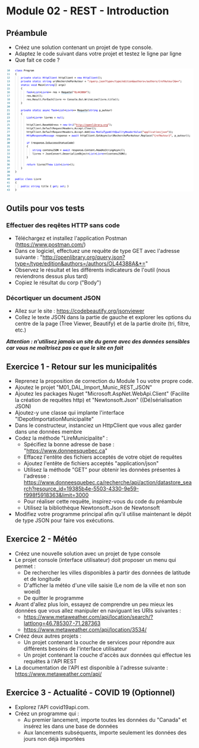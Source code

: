 # Module 02 - REST - Introduction

## Préambule

- Créez une solution contenant un projet de type console.
- Adaptez le code suivant dans votre projet et testez le ligne par ligne
- Que fait ce code ?

![Première requête REST](img/premiere_requete.png)

## Outils pour vos tests

### Effectuer des reqêtes HTTP sans code

- Téléchargez et installez l'application Postman (https://www.postman.com/)
- Dans ce logiciel, effectuez une requête de type GET avec l'adresse suivante : "http://openlibrary.org/query.json?type=/type/edition&authors=/authors/OL44388A&*="
- Observez le résultat et les différents indicateurs de l'outil (nous reviendrons dessus plus tard)
- Copiez le résultat du corp ("Body")

### Décortiquer un document JSON

- Allez sur le site : https://codebeautify.org/jsonviewer
- Collez le texte JSON dans la partie de gauche et explorer les options du centre de la page (Tree Viewer, Beautify) et de la partie droite (tri, filtre, etc.)

***Attention : n'utilisez jamais un site du genre avec des données sensibles car vous ne maîtrisez pas ce que le site en fait***

## Exercice 1 - Retour sur les municipalités

- Reprenez la proposition de correction du Module 1 ou votre propre code.
- Ajoutez le projet "M01_DAL_Import_Munic_REST_JSON"
- Ajoutez les packages Nuget "Microsoft.AspNet.WebApi.Client" (Facilite la création de requêtes http) et "Newtonsoft.Json" ((Dé)sérialisation JSON)
- Ajoutez-y une classe qui implante l'interface "IDepotImportationMunicipalite"
- Dans le constructeur, instanciez un HttpClient que vous allez garder dans une données membre
- Codez la méthode "LireMunicipalite" :
  - Spécifiez la bonne adresse de base : "https://www.donneesquebec.ca"
  - Effacez l'entête des fichiers acceptés de votre objet de requêtes
  - Ajoutez l'entête de fichiers acceptés "application/json"
  - Utilisez la méthode "GET" pour obtenir les données présentes à l'adresse :  https://www.donneesquebec.ca/recherche/api/action/datastore_search?resource_id=19385b4e-5503-4330-9e59-f998f5918363&limit=3000
  - Pour réaliser cette requête, inspirez-vous du code du préambule
  - Utilisez la bibliothèque Newtonsoft.Json de Newtonsoft
- Modifiez votre programme principal afin qu'il utilise maintenant le dépôt de type JSON pour faire vos exécutions.

## Exercice 2 - Météo

- Créez une nouvelle solution avec un projet de type console
- Le projet console (interface utilisateur) doit proposer un menu qui permet :
  - De rechercher les villes disponibles à partir des données de latitude et de longitude
  - D'afficher la météo d'une ville saisie (Le nom de la ville et non son woeid)
  - De quitter le programme
- Avant d'allez plus loin, essayez de comprendre un peu mieux les données que vous allez manipuler en naviguant les URIs suivantes :
  - https://www.metaweather.com/api/location/search/?lattlong=46.785307,-71.287363
  - https://www.metaweather.com/api/location/3534/
- Créez deux autres projets :
  - Un projet contenant la couche de services pour répondre aux différents besoins de l'interface utilisateur
  - Un projet contenant la couche d'accès aux données qui effectue les requêtes à l'API REST
- La documentation de l'API est disponible à l'adresse suivante : https://www.metaweather.com/api/

## Exercice 3 - Actualité - COVID 19 (Optionnel)

- Explorez l'API covid19api.com.
- Créez un programme qui :
  - Au premier lancement, importe toutes les données du "Canada" et insérez les dans une base de données
  - Aux lancements subséquents, importe seulement les données des jours non déjà importées
